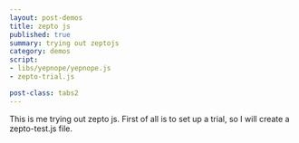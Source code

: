 ```yaml
---
layout: post-demos
title: zepto js
published: true
summary: trying out zeptojs
category: demos
script:
- libs/yepnope/yepnope.js
- zepto-trial.js

post-class: tabs2
---
```


This is me trying out zepto js. First of all is to set up a trial, so I will create a zepto-test.js file.